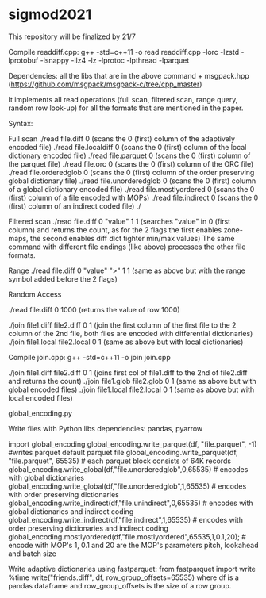 # sigmod2021
This repository will be finalized by 21/7

Compile readdiff.cpp: 
g++ -std=c++11 -o read readdiff.cpp -lorc -lzstd -lprotobuf -lsnappy -llz4 -lz -lprotoc -lpthread -lparquet

Dependencies: all the libs that are in the above command + msgpack.hpp (https://github.com/msgpack/msgpack-c/tree/cpp_master)

It implements all read operations (full scan, filtered scan, range query, random row look-up) for all the formats that are mentioned in the paper.

Syntax:

Full scan
./read file.diff 0 (scans the 0 (first) column of the adaptively encoded file)
./read file.localdiff 0 (scans the 0 (first) column of the local dictionary encoded file)
./read file.parquet 0 (scans the 0 (first) column of the parquet file)
./read file.orc 0 (scans the 0 (first) column of the ORC file)
./read file.orderedglob 0 (scans the 0 (first) column of the order preserving global dictionary file)
./read file.unorderedglob 0 (scans the 0 (first) column of a global dictionary encoded file)
./read file.mostlyordered 0 (scans the 0 (first) column of a file encoded with MOPs)
./read file.indirect 0 (scans the 0 (first) column of an indirect coded file)
./

Filtered scan
./read file.diff 0 "value" 1 1 (searches "value" in 0 (first column) and returns the count, as for the 2 flags the first enables zone-maps, the second enables diff dict tighter min/max values)
The same command with different file endings (like above) processes the other file formats.

Range
./read file.diff 0 "value" ">" 1 1 (same as above but with the range symbol added before the 2 flags)

Random Access

./read file.diff 0 1000 (returns the value of row 1000)

./join file1.diff file2.diff 0 1 (join the first column of the first file to the 2 column of the 2nd file, both files are encoded with differential dictionaries)
./join file1.local file2.local 0 1 (same as above but with local dictionaries)




Compile join.cpp: 
g++ -std=c++11 -o join join.cpp

./join file1.diff file2.diff 0 1 (joins first col of file1.diff to the 2nd of file2.diff and returns the count)
./join file1.glob file2.glob 0 1 (same as above but with global encoded files)
./join file1.local file2.local 0 1 (same as above but with local encoded files)


global_encoding.py




Write files with Python libs
dependencies: pandas, pyarrow

import global_encoding 
global_encoding.write_parquet(df, "file.parquet", -1) #writes parquet default parquet file
global_encoding.write_parquet(df, "file.parquet", 65535) # each parquet block consists of 64K records
global_encoding.write_global(df,"file.unorderedglob",0,65535) # encodes with global dictionaries
global_encoding.write_global(df,"file.unorderedglob",1,65535) # encodes with order preserving dictionaries
global_encoding.write_indirect(df,"file.unindirect",0,65535) # encodes with global dictionaries and indirect coding
global_encoding.write_indirect(df,"file.indirect",1,65535) # encodes with order preserving dictionaries and indirect coding
global_encoding.mostlyordered(df,"file.mostlyordered",65535,1,0.1,20); # encode with MOP's 1, 0.1 and 20 are the MOP's parameters pitch, lookahead and batch size


Write adaptive dictionaries using fastparquet:
from fastparquet import write
%time write("friends.diff", df, row_group_offsets=65535)
where df is a pandas dataframe and row_group_offsets is the size of a row group.










